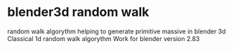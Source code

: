 # blender3d random walk
random walk algorythm helping to generate primitive massive in blender 3d
Classical 1d random walk algorythm
Work for blender version 2.83 
